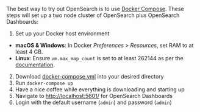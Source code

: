 The best way to try out OpenSearch is to use [Docker Compose](https://docs.docker.com/compose/install/). These steps will set up a two node cluster of OpenSearch plus OpenSearch Dashboards:

1. Set up your Docker host environment 
  - **macOS & Windows**: In Docker _Preferences_ > _Resources_, set RAM to at least 4 GB.
  - **Linux**: Ensure `vm.max_map_count` is set to at least 262144 as per the [documentation](/docs/opensearch/install/important-settings/).
2. Download [docker-compose.yml](https://opensearch.org/samples/docker-compose.yml) into your desired directory
3. Run `docker-compose up`
4. Have a nice coffee while everything is downloading and starting up
5. Navigate to [http://localhost:5601/](http://localhost:5601) for OpenSearch Dashboards
6. Login with the default username (`admin`) and password (`admin`)
